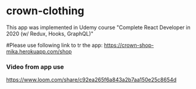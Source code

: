 # crown-clothing
This app was implemented in Udemy course "Complete React Developer in 2020 (w/ Redux, Hooks, GraphQL)"

#Please use following link to tr the app: https://crown-shop-mika.herokuapp.com/shop

### Video from app use

https://www.loom.com/share/c92ea265f6a843a2b7aa150e25c8654d
